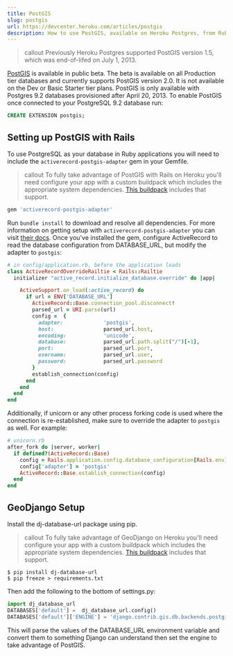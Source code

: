 ```yaml
---
title: PostGIS
slug: postgis
url: https://devcenter.heroku.com/articles/postgis
description: How to use PostGIS, available on Heroku Postgres, from Ruby on Rails and Django applications.
---
```


>callout
>Previously Heroku Postgres supported PostGIS version 1.5, which was end-of-lifed on July 1, 2013.

[PostGIS](http://postgis.org/) is available in public beta. The beta is available on all Production tier databases and currently supports PostGIS version 2.0. It is not available on the Dev or Basic Starter tier plans. PostGIS is only available with Postgres 9.2 databases provisioned after April 20, 2013. To enable PostGIS once connected to your PostgreSQL 9.2 database run:

```sql
CREATE EXTENSION postgis;
```

## Setting up PostGIS with Rails

To use PostgreSQL as your database in Ruby applications you will need to include the `activerecord-postgis-adapter` gem in your Gemfile.

>callout
>To fully take advantage of PostGIS with Rails on Heroku you'll need configure your app with a custom buildpack which includes the appropriate system dependencies. [This buildpack](https://github.com/cyberdelia/heroku-geo-buildpack/) includes that support. 

```ruby
gem 'activerecord-postgis-adapter'
```

Run `bundle install` to download and resolve all dependencies. For more information on getting setup with `activerecord-postgis-adapter` you can visit [their docs](http://dazuma.github.io/activerecord-postgis-adapter/rdoc/). Once you've installed the gem, configure ActiveRecord to read the database configuration from DATABASE_URL, but modify the adapter to `postgis`:

```ruby
# in config/application.rb, before the application loads
class ActiveRecordOverrideRailtie < Rails::Railtie
  initializer "active_record.initialize_database.override" do |app|

    ActiveSupport.on_load(:active_record) do
      if url = ENV['DATABASE_URL']
        ActiveRecord::Base.connection_pool.disconnect!
        parsed_url = URI.parse(url)
        config =  {
          adapter:             'postgis',
          host:                parsed_url.host,
          encoding:            'unicode',
          database:            parsed_url.path.split("/")[-1],
          port:                parsed_url.port,
          username:            parsed_url.user,
          password:            parsed_url.password
        }
        establish_connection(config)
      end
    end
  end
end
```

Additionally, if unicorn or any other process forking code is used where the connection is re-established, make sure to override the adapter to `postgis` as well. For example:


```ruby
# unicorn.rb
after_fork do |server, worker| 
  if defined?(ActiveRecord::Base) 
    config = Rails.application.config.database_configuration[Rails.env] 
    config['adapter'] = 'postgis' 
    ActiveRecord::Base.establish_connection(config)
  end 
end
```

## GeoDjango Setup 

Install the dj-database-url package using pip.

>callout
>To fully take advantage of GeoDjango on Heroku you'll need configure your app with a custom buildpack which includes the appropriate system dependencies. [This buildpack](https://github.com/cyberdelia/heroku-geo-buildpack/) includes that support. 

```terminal
$ pip install dj-database-url
$ pip freeze > requirements.txt
```

Then add the following to the bottom of settings.py:

```python
import dj_database_url
DATABASES['default'] =  dj_database_url.config()
DATABASES['default']['ENGINE'] = 'django.contrib.gis.db.backends.postgis'
```

This will parse the values of the DATABASE_URL environment variable and convert them to something Django can understand then set the engine to take advantage of PostGIS.